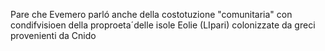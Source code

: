 Pare che Evemero parló anche della costotuzione "comunitaria" con condifvisioen della proproeta´delle isole Eolie (LIpari) colonizzate da greci provenienti da Cnido